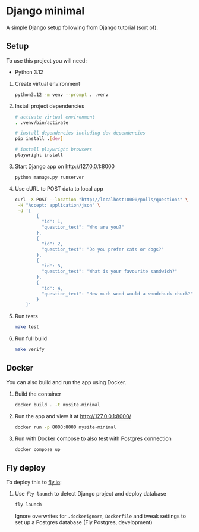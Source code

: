 # Django minimal

A simple Django setup following from Django tutorial (sort of).

## Setup

To use this project you will need:
- Python 3.12

1. Create virtual environment
   ```bash
   python3.12 -m venv --prompt . .venv
   ```
2. Install project dependencies
   ```bash
   # activate virtual environment
   . .venv/bin/activate
   
   # install dependencies including dev dependencies
   pip install .[dev]
   
   # install playwright browsers
   playwright install
   ```
3. Start Django app on http://127.0.0.1:8000
   ```bash
   python manage.py runserver
   ```
4. Use cURL to POST data to local app
   ```bash
   curl -X POST --location "http://localhost:8000/polls/questions" \
    -H "Accept: application/json" \
    -d '[
           {
             "id": 1,
             "question_text": "Who are you?"
           },
           {
             "id": 2,
             "question_text": "Do you prefer cats or dogs?"
           },
           {
             "id": 3,
             "question_text": "What is your favourite sandwich?"
           },
           {
             "id": 4,
             "question_text": "How much wood would a woodchuck chuck?"
           }
       ]'
   ```
4. Run tests
   ```bash
   make test
   ```
5. Run full build
   ```bash
   make verify
   ```

## Docker

You can also build and run the app using Docker.

1. Build the container
   ```bash
   docker build . -t mysite-minimal
   ```
2. Run the app and view it at http://127.0.0.1:8000/
   ```bash
   docker run -p 8000:8000 mysite-minimal
   ```
3. Run with Docker compose to also test with Postgres connection
   ```bash
   docker compose up
   ```

## Fly deploy

To deploy this to [fly.io](https://fly.io):

1. Use `fly launch` to detect Django project and deploy database
   ```bash
   fly launch
   ```
   Ignore overwrites for `.dockerignore`, `Dockerfile` and tweak settings to set up a Postgres database (Fly Postgres, development)
